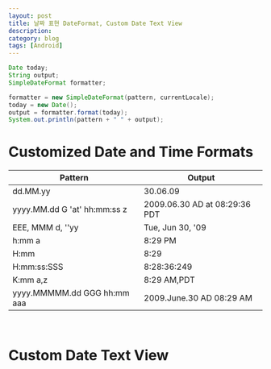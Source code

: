 ```yaml
---
layout: post
title: 날짜 표현 DateFormat, Custom Date Text View
description:
category: blog
tags: [Android]
---
```


```java
Date today;
String output;
SimpleDateFormat formatter;

formatter = new SimpleDateFormat(pattern, currentLocale);
today = new Date();
output = formatter.format(today);
System.out.println(pattern + " " + output);
```

# Customized Date and Time Formats

| Pattern                      | Output                        |
| ---------------------------- | ----------------------------- |
| dd.MM.yy                     | 30.06.09                      |
| yyyy.MM.dd G 'at' hh:mm:ss z | 2009.06.30 AD at 08:29:36 PDT |
| EEE, MMM d, ''yy             | Tue, Jun 30, '09              |
| h:mm a                       | 8:29 PM                       |
| H:mm                         | 8:29                          |
| H:mm:ss:SSS                  | 8:28:36:249                   |
| K:mm a,z                     | 8:29 AM,PDT                   |
| yyyy.MMMMM.dd GGG hh:mm aaa  | 2009.June.30 AD 08:29 AM      |

<br>

# Custom Date Text View

<script src="https://gist.github.com/jkpark/2163ac1d2bc82361ae9771bc722b5ebf.js"></script>
